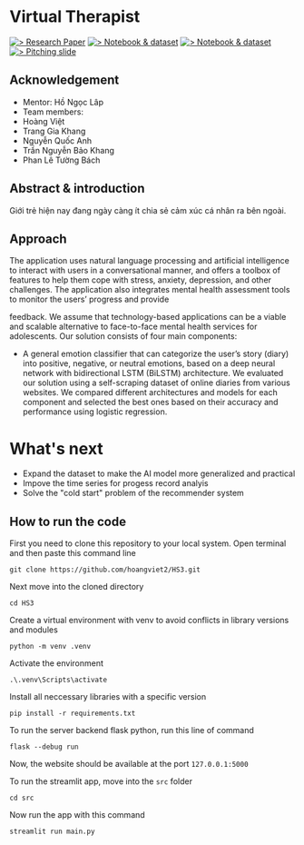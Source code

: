 # Virtual Therapist

[![> Research Paper](https://img.shields.io/badge/Research%20Paper-blue)](https://github.com/Hackathon-LHP-Team/Virtual-Therapist/blob/main/Virtual%20Therapist.pdf)
[![> Notebook & dataset](https://img.shields.io/badge/Notebook%20Dataset-red)](https://colab.research.google.com/drive/1BHydT5sFQQIgXgVWzGiryCj2Kn9h0GgW?usp=sharing)
[![> Notebook & dataset](https://img.shields.io/badge/Notebook%20Dataset-red)](https://github.com/hoangviet2/HS3/blob/main/Model/Sentimental_task.ipynb)
[![> Pitching slide](https://img.shields.io/badge/Pitching%20slide-black)](https://www.canva.com/design/DAFxhdWUyEc/DF4pJIczCQUfDAFDY-LRbg/edit?utm_content=DAFxhdWUyEc&utm_campaign=designshare&utm_medium=link2&utm_source=sharebutton)


## Acknowledgement
- Mentor: Hồ Ngọc Lâp
- Team members:
- Hoàng Việt
- Trang Gia Khang
- Nguyễn Quốc Anh
- Trần Nguyễn Bảo Khang
- Phan Lê Tường Bách

## Abstract & introduction

Giới trẻ hiện nay đang ngày càng ít chia sẻ cảm xúc cá nhân ra bên ngoài.

## Approach

The application uses natural language processing and artificial intelligence to interact with users in a conversational manner, and offers a toolbox of features to help them cope with stress, anxiety, depression, and other challenges. The application also integrates mental health assessment tools to monitor the users’ progress and provide

feedback. We assume that technology-based applications can be a viable and scalable alternative to face-to-face mental health services for adolescents. Our solution consists of four main components:

- A general emotion classifier that can categorize the user’s story (diary) into positive, negative, or neutral emotions, based on a deep neural network with bidirectional LSTM (BiLSTM) architecture. We evaluated our solution using a self-scraping dataset of online diaries from various websites. We compared different architectures and models for each component and selected the best ones based on their accuracy and performance using logistic regression.

# What's next
- Expand the dataset to make the AI model more generalized and practical
- Impove the time series for progess record analyis 
- Solve the "cold start" problem of the recommender system

## How to run the code
First you need to clone this repository to your local system. Open terminal and then paste this command line
```
git clone https://github.com/hoangviet2/HS3.git
```
Next move into the cloned directory
```
cd HS3
```
Create a virtual environment with venv to avoid conflicts in library versions and modules
```
python -m venv .venv
```
Activate the environment
```
.\.venv\Scripts\activate
```
Install all neccessary libraries with a specific version
```
pip install -r requirements.txt
```
To run the server backend flask python, run this line of command
```
flask --debug run
```
Now, the website should be available at the port `127.0.0.1:5000`

To run the streamlit app, move into the `src` folder
```
cd src
```
Now run the app with this command
```
streamlit run main.py
```